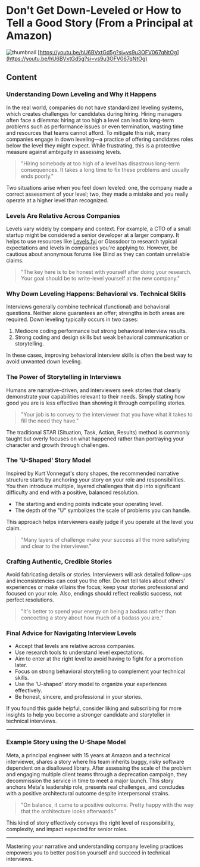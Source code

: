 # Don't Get Down-Leveled or How to Tell a Good Story (From a Principal at Amazon)
![thumbnail](https://i.ytimg.com/vi/hU6BVxtGd5g/default.jpg)
[https://youtu.be/hU6BVxtGd5g?si=vs9u3OFV067qNtOg](https://youtu.be/hU6BVxtGd5g?si=vs9u3OFV067qNtOg)

<!--- My thoughts -->

## Content

### Understanding Down Leveling and Why it Happens

In the real world, companies do not have standardized leveling systems, which creates challenges for candidates during hiring. Hiring managers often face a dilemma: hiring at too high a level can lead to long-term problems such as performance issues or even termination, wasting time and resources that teams cannot afford. To mitigate this risk, many companies engage in down leveling—a practice of offering candidates roles below the level they might expect. While frustrating, this is a protective measure against ambiguity in assessing levels.

> "Hiring somebody at too high of a level has disastrous long-term consequences. It takes a long time to fix these problems and usually ends poorly."

Two situations arise when you feel down leveled: one, the company made a correct assessment of your level; two, they made a mistake and you really operate at a higher level than recognized.

### Levels Are Relative Across Companies

Levels vary widely by company and context. For example, a CTO of a small startup might be considered a senior developer at a larger company. It helps to use resources like [Levels.fyi](https://levels.fyi) or Glassdoor to research typical expectations and levels in companies you're applying to. However, be cautious about anonymous forums like Blind as they can contain unreliable claims.

> "The key here is to be honest with yourself after doing your research. Your goal should be to write-level yourself at the new company."

### Why Down Leveling Happens: Behavioral vs. Technical Skills

Interviews generally combine technical (functional) and behavioral questions. Neither alone guarantees an offer; strengths in both areas are required. Down leveling typically occurs in two cases:

1. Mediocre coding performance but strong behavioral interview results.
2. Strong coding and design skills but weak behavioral communication or storytelling.

In these cases, improving behavioral interview skills is often the best way to avoid unwanted down leveling.

### The Power of Storytelling in Interviews

Humans are narrative-driven, and interviewers seek stories that clearly demonstrate your capabilities relevant to their needs. Simply stating how good you are is less effective than showing it through compelling stories.

> "Your job is to convey to the interviewer that you have what it takes to fill the need they have."

The traditional STAR (Situation, Task, Action, Results) method is commonly taught but overly focuses on what happened rather than portraying your character and growth through challenges.

### The 'U-Shaped' Story Model

Inspired by Kurt Vonnegut's story shapes, the recommended narrative structure starts by anchoring your story on your role and responsibilities. You then introduce multiple, layered challenges that dip into significant difficulty and end with a positive, balanced resolution.

- The starting and ending points indicate your operating level.
- The depth of the "U" symbolizes the scale of problems you can handle.

This approach helps interviewers easily judge if you operate at the level you claim.

> "Many layers of challenge make your success all the more satisfying and clear to the interviewer."

### Crafting Authentic, Credible Stories

Avoid fabricating details or stories. Interviewers will ask detailed follow-ups and inconsistencies can cost you the offer. Do not tell tales about others' experiences or make villains the focus; keep your stories professional and focused on your role. Also, endings should reflect realistic success, not perfect resolutions.

> "It's better to spend your energy on being a badass rather than concocting a story about how much of a badass you are."

### Final Advice for Navigating Interview Levels

- Accept that levels are relative across companies.
- Use research tools to understand level expectations.
- Aim to enter at the right level to avoid having to fight for a promotion later.
- Focus on strong behavioral storytelling to complement your technical skills.
- Use the 'U-shaped' story model to organize your experiences effectively.
- Be honest, sincere, and professional in your stories.

If you found this guide helpful, consider liking and subscribing for more insights to help you become a stronger candidate and storyteller in technical interviews.

---

### Example Story using the U-Shape Model

Meta, a principal engineer with 15 years at Amazon and a technical interviewer, shares a story where his team inherits buggy, risky software dependent on a disallowed library. After assessing the scale of the problem and engaging multiple client teams through a deprecation campaign, they decommission the service in time to meet a major launch. This story anchors Meta's leadership role, presents real challenges, and concludes with a positive architectural outcome despite interpersonal strains.

> "On balance, it came to a positive outcome. Pretty happy with the way that the architecture looks afterwards."

This kind of story effectively conveys the right level of responsibility, complexity, and impact expected for senior roles.

---

Mastering your narrative and understanding company leveling practices empowers you to better position yourself and succeed in technical interviews.
